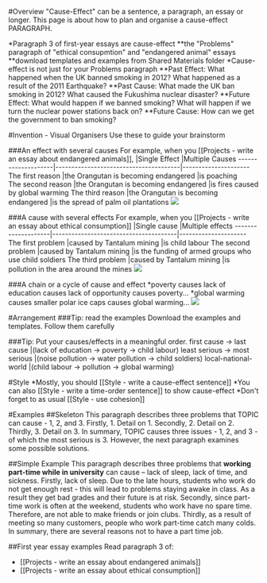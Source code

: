 #Overview
"Cause-Effect" can be a sentence, a paragraph, an essay or longer.
This page is about how to plan and organise a cause-effect PARAGRAPH.

*Paragraph 3 of first-year essays are cause-effect
**the "Problems" paragraph of "ethical consupmtion" and "endangered animal" essays
**download templates and examples from Shared Materials folder 
*Cause-effect is not just for your Problems paragraph
**Past Effect: 	What happened when the UK banned smoking in 2012? What happened as a result of the 2011 Earthquake?
**Past Cause:		What made the UK ban smoking in 2012? What caused the Fukushima nuclear disaster?
**Future Effect:	What would happen if we banned smoking? What will happen if we turn the nuclear power stations back on?
**Future Cause:	How can we get the government to ban smoking?



#Invention - Visual Organisers
Use these to guide your brainstorm

###An effect with several causes
For example, when you  [[Projects - write an essay about endangered animals]],
					|Single Effect 				            |Multiple Causes
--------------------|---------------------------------------|---------------------
The first reason 	|the Orangutan is becoming endangered 	|is poaching								
The second reason 	|the Orangutan is becoming endangered 	|is fires caused by global warming
The third reason 	|the Orangutan is becoming endangered 	|is the spread of palm oil plantations 
<a href="https://openclipart.org/detail/29161/funnel-entonnoir"><img src="https://openclipart.org/download/29161/lmproulx-Funnel-Entonnoir.svg" /></a>

###A cause with several effects
For example, when you [[Projects - write an essay about ethical consumption]] 
					|Single cause 							|Multiple effects
--------------------|---------------------------------------|---------------------
The first problem 	|caused by Tantalum mining 				|is child labour
The second problem 	|caused by Tantalum mining 				|is the funding of armed groups who use child soldiers
The third problem 	|caused by Tantalum mining 				|is pollution in the area around the mines
<a href="https://openclipart.org/detail/131869/divergent"><img src="https://openclipart.org/download/131869/divergent.svg" /></a>

 
###A chain or a cycle of cause and effect
*poverty causes lack of education causes lack of opportunity causes poverty...
*global warming causes smaller polar ice caps causes global warming...
<a href="https://openclipart.org/detail/86713/cycle-icon"><img src="https://openclipart.org/download/86713/cycle.svg" /></a>

#Arrangement 
###Tip: read the examples
Download the examples and templates. Follow them carefully

###Tip: Put your causes/effects in a meaningful order.
first cause -> last cause 		|(lack of education -> poverty -> child labour)
least serious -> most serious 	|(noise pollution -> water pollution -> child soldiers)
local-national-world 			|(child labour -> pollution -> global warming)


#Style
*Mostly, you should [[Style - write a cause-effect sentence]]
*You can also [[Style - write a time-order sentence]] to show cause-effect
*Don't forget to as usual [[Style - use cohesion]]
 
#Examples
##Skeleton
This paragraph describes three problems that TOPIC can cause - 1, 2, and 3. Firstly,   1. Detail on 1. Secondly, 2. Detail on 2. Thirdly, 3. Detail on 3. In summary, TOPIC causes three issues - 1, 2, and 3 - of which the most serious is 3. However, the next paragraph examines some possible solutions.

##Simple Example
This paragraph describes three problems that __working part-time while in university__ can cause – lack of sleep, lack of time, and sickness. Firstly, lack of sleep. Due to the late hours, students who work do not get enough rest - this will lead to problems staying awake in class. As a result they get bad grades and their future is at risk. Secondly, since part-time work is often at the weekend, students who work have no spare time. Therefore, are not able to make friends or join clubs. Thirdly, as a result of meeting so many customers, people who work part-time catch many colds. In summary, there are several reasons not to have a part time job. 

##First year essay examples
Read paragraph 3 of:
* [[Projects - write an essay about endangered animals]]
* [[Projects - write an essay about ethical consumption]] 

 
